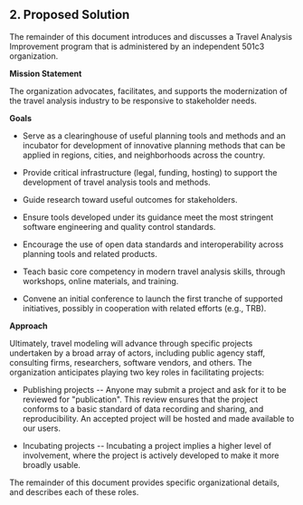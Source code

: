 ## 2.	Proposed Solution

The remainder of this document introduces and discusses a Travel Analysis Improvement program that is administered by an independent 501c3 organization. 

**Mission Statement**

The organization advocates, facilitates, and supports the modernization of the travel analysis industry to be responsive to stakeholder needs. 

**Goals**

* Serve as a clearinghouse of useful planning tools and methods and an incubator for development of innovative planning methods that can be applied in regions, cities, and neighborhoods across the country.

* Provide critical infrastructure (legal, funding, hosting) to support the development of travel analysis tools and methods.

* Guide research toward useful outcomes for stakeholders.

* Ensure tools developed under its guidance meet the most stringent software engineering and quality control standards.

* Encourage the use of open data standards and interoperability across planning tools and related products.

* Teach basic core competency in modern travel analysis skills, through workshops, online materials, and training. 

* Convene an initial conference to launch the first tranche of supported initiatives, possibly in cooperation with related efforts (e.g., TRB).

**Approach**

Ultimately, travel modeling will advance through specific projects undertaken by a broad array of actors, including public agency staff, consulting firms, researchers, software vendors, and others.  The organization anticipates playing two key roles in facilitating projects: 
 
* Publishing projects -- Anyone may submit a project and ask for it to be reviewed for "publication".  This review ensures that the project conforms to a basic standard of data recording and sharing, and reproducibility. An accepted project will be hosted and made available to our users.  

* Incubating projects -- Incubating a project implies a higher level of involvement, where the project is actively developed to make it more broadly usable.  

The remainder of this document provides specific organizational details, and describes each of these roles.  


